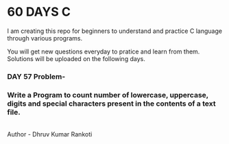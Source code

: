 # 60 DAYS C
I am creating this repo for beginners to understand and practice C language through various programs.

You will get new questions everyday to pratice and learn from them.
Solutions will be uploaded on the following days.

<h3>DAY 57 Problem-</h3>
<h3>Write a Program to count number of lowercase, uppercase, digits and special characters present in the contents of a text file.</h3>

<br>
Author - Dhruv Kumar Rankoti